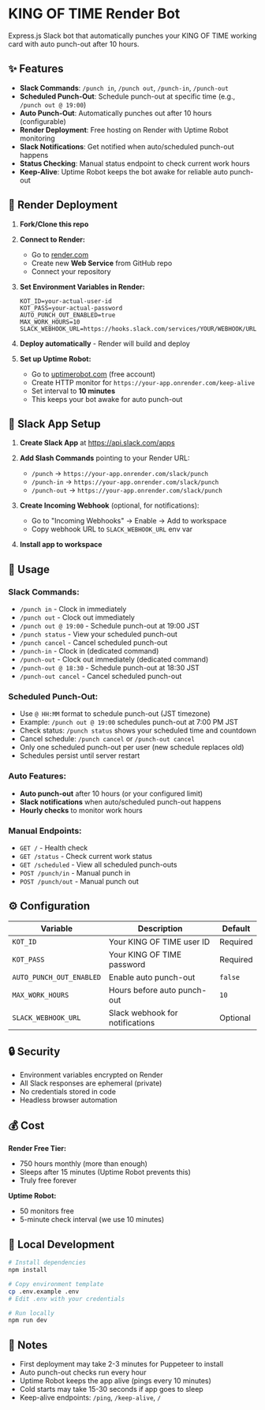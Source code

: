# KING OF TIME Render Bot

Express.js Slack bot that automatically punches your KING OF TIME working card with auto punch-out after 10 hours.

## ✨ Features

- **Slack Commands**: `/punch in`, `/punch out`, `/punch-in`, `/punch-out`
- **Scheduled Punch-Out**: Schedule punch-out at specific time (e.g., `/punch out @ 19:00`)
- **Auto Punch-Out**: Automatically punches out after 10 hours (configurable)
- **Render Deployment**: Free hosting on Render with Uptime Robot monitoring
- **Slack Notifications**: Get notified when auto/scheduled punch-out happens
- **Status Checking**: Manual status endpoint to check current work hours
- **Keep-Alive**: Uptime Robot keeps the bot awake for reliable auto punch-out

## 🚀 Render Deployment

1. **Fork/Clone this repo**

2. **Connect to Render:**
   - Go to [render.com](https://render.com)
   - Create new **Web Service** from GitHub repo
   - Connect your repository

3. **Set Environment Variables in Render:**
   ```
   KOT_ID=your-actual-user-id
   KOT_PASS=your-actual-password
   AUTO_PUNCH_OUT_ENABLED=true
   MAX_WORK_HOURS=10
   SLACK_WEBHOOK_URL=https://hooks.slack.com/services/YOUR/WEBHOOK/URL
   ```

4. **Deploy automatically** - Render will build and deploy

5. **Set up Uptime Robot:**
   - Go to [uptimerobot.com](https://uptimerobot.com) (free account)
   - Create HTTP monitor for `https://your-app.onrender.com/keep-alive`
   - Set interval to **10 minutes**
   - This keeps your bot awake for auto punch-out

## 🤖 Slack App Setup

1. **Create Slack App** at https://api.slack.com/apps

2. **Add Slash Commands** pointing to your Render URL:
   - `/punch` → `https://your-app.onrender.com/slack/punch`
   - `/punch-in` → `https://your-app.onrender.com/slack/punch`
   - `/punch-out` → `https://your-app.onrender.com/slack/punch`

3. **Create Incoming Webhook** (optional, for notifications):
   - Go to "Incoming Webhooks" → Enable → Add to workspace
   - Copy webhook URL to `SLACK_WEBHOOK_URL` env var

4. **Install app to workspace**

## 🎯 Usage

### Slack Commands:
- `/punch in` - Clock in immediately
- `/punch out` - Clock out immediately
- `/punch out @ 19:00` - Schedule punch-out at 19:00 JST
- `/punch status` - View your scheduled punch-out
- `/punch cancel` - Cancel scheduled punch-out
- `/punch-in` - Clock in (dedicated command)
- `/punch-out` - Clock out immediately (dedicated command)
- `/punch-out @ 18:30` - Schedule punch-out at 18:30 JST
- `/punch-out cancel` - Cancel scheduled punch-out

### Scheduled Punch-Out:
- Use `@ HH:MM` format to schedule punch-out (JST timezone)
- Example: `/punch out @ 19:00` schedules punch-out at 7:00 PM JST
- Check status: `/punch status` shows your scheduled time and countdown
- Cancel schedule: `/punch cancel` or `/punch-out cancel`
- Only one scheduled punch-out per user (new schedule replaces old)
- Schedules persist until server restart

### Auto Features:
- **Auto punch-out** after 10 hours (or your configured limit)
- **Slack notifications** when auto/scheduled punch-out happens
- **Hourly checks** to monitor work hours

### Manual Endpoints:
- `GET /` - Health check
- `GET /status` - Check current work status
- `GET /scheduled` - View all scheduled punch-outs
- `POST /punch/in` - Manual punch in
- `POST /punch/out` - Manual punch out

## ⚙️ Configuration

| Variable | Description | Default |
|----------|-------------|---------|
| `KOT_ID` | Your KING OF TIME user ID | Required |
| `KOT_PASS` | Your KING OF TIME password | Required |
| `AUTO_PUNCH_OUT_ENABLED` | Enable auto punch-out | `false` |
| `MAX_WORK_HOURS` | Hours before auto punch-out | `10` |
| `SLACK_WEBHOOK_URL` | Slack webhook for notifications | Optional |

## 🔒 Security

- Environment variables encrypted on Render
- All Slack responses are ephemeral (private)
- No credentials stored in code
- Headless browser automation

## 💰 Cost

**Render Free Tier:**
- 750 hours monthly (more than enough)
- Sleeps after 15 minutes (Uptime Robot prevents this)
- Truly free forever

**Uptime Robot:**
- 50 monitors free
- 5-minute check interval (we use 10 minutes)

## 🧪 Local Development

```bash
# Install dependencies
npm install

# Copy environment template
cp .env.example .env
# Edit .env with your credentials

# Run locally
npm run dev
```

## 📝 Notes

- First deployment may take 2-3 minutes for Puppeteer to install
- Auto punch-out checks run every hour
- Uptime Robot keeps the app alive (pings every 10 minutes)
- Cold starts may take 15-30 seconds if app goes to sleep
- Keep-alive endpoints: `/ping`, `/keep-alive`, `/`